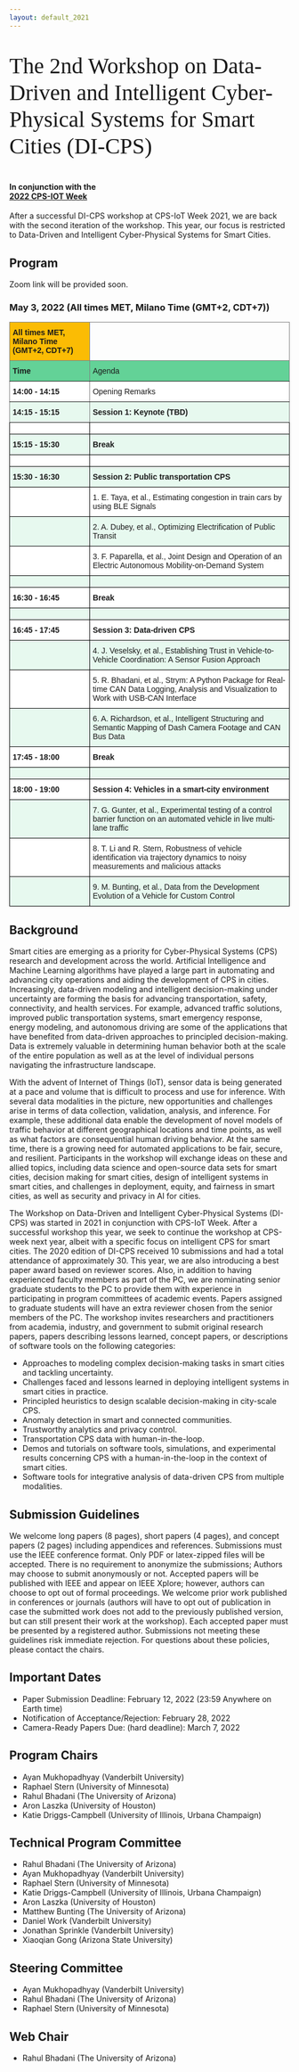 ```yaml
---
layout: default_2021
---
```


<!-- <br /> -->
<p style="font-family: Arvo, Monaco, serif;
  line-height:1.2;
	font-weight: normal;font-size: 40px;">The 2nd Workshop on Data-Driven and Intelligent Cyber-Physical Systems for Smart Cities (DI-CPS)</p>



<h4 style="margin-top: 0;"> <strong> In conjunction with the <br />  
<a href="https:/https://cpsiotweek.neslab.it/" target="_blank"> <strong> 2022 CPS-IOT Week </strong> </a> </strong> </h4>

<!--![](https://raw.githubusercontent.com/cpsiotdata/cpsiotdata.github.io/master/figs/vu.jpg)-->

After a successful DI-CPS workshop at CPS-IoT Week 2021, we are back with the second iteration of the workshop. This year, our focus is restricted to Data-Driven and Intelligent Cyber-Physical Systems for Smart Cities.

<!--h4 style="margin-top: 0;"> <strong> Paper submission link: <a href="https://easychair.org/conferences/?conf=dicps22" target="_blank"><strong>https://easychair.org/conferences/?conf=dicps22</strong></a> </strong> </h4-->

## Program

Zoom link will be provided soon.

### May 3, 2022 (All times MET, Milano Time (GMT+2, CDT+7))

<style type="text/css">
.tg  {border-collapse:collapse;border-spacing:0;}
.tg td{border-color:black;border-style:solid;border-width:1px;font-family:Arial, sans-serif;font-size:14px;
  overflow:hidden;padding:10px 5px;word-break:normal;}
.tg th{border-color:black;border-style:solid;border-width:1px;font-family:Arial, sans-serif;font-size:14px;
  font-weight:normal;overflow:hidden;padding:10px 5px;word-break:normal;}
.tg .tg-ixim{background-color:#E7F9EF;border-color:inherit;font-weight:bold;text-align:left;vertical-align:bottom}
.tg .tg-o5n3{background-color:#FFF;font-weight:bold;text-align:left;vertical-align:bottom}
.tg .tg-gd2f{background-color:#FFF;border-color:inherit;text-align:left;vertical-align:bottom}
.tg .tg-w297{background-color:#63D297;border-color:inherit;font-weight:bold;text-align:left;vertical-align:bottom}
.tg .tg-ldsd{background-color:#FBBC04;border-color:inherit;font-weight:bold;text-align:left;vertical-align:bottom}
.tg .tg-za14{border-color:inherit;text-align:left;vertical-align:bottom}
.tg .tg-ysqs{background-color:#63D297;border-color:inherit;text-align:left;vertical-align:bottom}
.tg .tg-bn54{background-color:#FFF;border-color:inherit;font-weight:bold;text-align:left;vertical-align:bottom}
.tg .tg-kcps{background-color:#FFF;text-align:left;vertical-align:bottom}
.tg .tg-0pxj{background-color:#E7F9EF;font-weight:bold;text-align:left;vertical-align:bottom}
.tg .tg-q2ns{background-color:#E7F9EF;text-align:left;vertical-align:bottom}
</style>
<table class="tg">
<thead>
  <tr>
    <th class="tg-ldsd"><span style="font-weight:bold;background-color:#FBBC04">All times MET, Milano Time (GMT+2, CDT+7)</span></th>
    <th class="tg-za14"></th>
  </tr>
</thead>
<tbody>
  <tr>
    <td class="tg-w297"><span style="font-weight:bold;background-color:#63D297">Time</span></td>
    <td class="tg-ysqs"><span style="background-color:#63D297">Agenda</span></td>
  </tr>
  <tr>
    <td class="tg-bn54"><span style="font-weight:bold;background-color:#FFF">14:00 - 14:15</span></td>
    <td class="tg-gd2f"><span style="background-color:#FFF">Opening Remarks</span></td>
  </tr>
  <tr>
    <td class="tg-ixim"><span style="font-weight:bold;background-color:#E7F9EF">14:15 - 15:15</span></td>
    <td class="tg-ixim"><span style="font-weight:bold;background-color:#E7F9EF">Session 1: Keynote (TBD)</span></td>
  </tr>
  <tr>
    <td class="tg-kcps"></td>
    <td class="tg-kcps"></td>
  </tr>
  <tr>
    <td class="tg-0pxj"><span style="font-weight:bold;background-color:#E7F9EF">15:15 - 15:30 </span></td>
    <td class="tg-0pxj"><span style="font-weight:bold;background-color:#E7F9EF">Break</span></td>
  </tr>
  <tr>
    <td class="tg-kcps"></td>
    <td class="tg-kcps"></td>
  </tr>
  <tr>
    <td class="tg-0pxj"><span style="font-weight:bold;background-color:#E7F9EF">15:30 - 16:30 </span></td>
    <td class="tg-0pxj"><span style="font-weight:bold;background-color:#E7F9EF">Session 2: Public transportation CPS</span></td>
  </tr>
  <tr>
    <td class="tg-kcps"></td>
    <td class="tg-kcps"><span style="font-weight:normal;background-color:#FFF">1. E. Taya, et al., Estimating congestion in train cars by using BLE Signals</span></td>
  </tr>
  <tr>
    <td class="tg-q2ns"></td>
    <td class="tg-q2ns"><span style="font-weight:normal;background-color:#E7F9EF">2. A. Dubey, et al., Optimizing Electrification of Public Transit</span></td>
  </tr>
  <tr>
    <td class="tg-kcps"></td>
    <td class="tg-kcps"><span style="background-color:#FFF">3. F. Paparella, et al., Joint Design and Operation of an Electric Autonomous Mobility-on-Demand System</span></td>
  </tr>
  <tr>
    <td class="tg-q2ns"></td>
    <td class="tg-q2ns"></td>
  </tr>
  <tr>
    <td class="tg-o5n3"><span style="font-weight:bold;background-color:#FFF">16:30 - 16:45</span></td>
    <td class="tg-o5n3"><span style="font-weight:bold;background-color:#FFF">Break</span></td>
  </tr>
  <tr>
    <td class="tg-q2ns"></td>
    <td class="tg-q2ns"></td>
  </tr>
  <tr>
    <td class="tg-o5n3"><span style="font-weight:bold;background-color:#FFF">16:45 - 17:45</span></td>
    <td class="tg-o5n3"><span style="font-weight:bold;background-color:#FFF">Session 3: Data-driven CPS</span></td>
  </tr>
  <tr>
    <td class="tg-q2ns"></td>
    <td class="tg-q2ns"><span style="font-weight:normal;background-color:#E7F9EF">4. J. Veselsky, et al., Establishing Trust in Vehicle-to-Vehicle Coordination: A Sensor Fusion Approach</span></td>
  </tr>
  <tr>
    <td class="tg-kcps"></td>
    <td class="tg-kcps"><span style="font-weight:normal;background-color:#FFF">5. R. Bhadani, et al., Strym: A Python Package for Real-time CAN Data Logging, Analysis and Visualization to Work with USB-CAN Interface</span></td>
  </tr>
  <tr>
    <td class="tg-q2ns"></td>
    <td class="tg-q2ns"><span style="font-weight:normal;background-color:#E7F9EF">6. A. Richardson, et al., Intelligent Structuring and Semantic Mapping of Dash Camera Footage and CAN Bus Data</span></td>
  </tr>
  <tr>
    <td class="tg-o5n3"><span style="font-weight:bold;background-color:#FFF">17:45 - 18:00</span></td>
    <td class="tg-o5n3"><span style="font-weight:bold;background-color:#FFF">Break</span></td>
  </tr>
  <tr>
    <td class="tg-q2ns"></td>
    <td class="tg-q2ns"></td>
  </tr>
  <tr>
    <td class="tg-o5n3"><span style="font-weight:bold;background-color:#FFF">18:00 - 19:00</span></td>
    <td class="tg-o5n3"><span style="font-weight:bold;background-color:#FFF">Session 4: Vehicles in a smart-city environment</span></td>
  </tr>
  <tr>
    <td class="tg-q2ns"></td>
    <td class="tg-q2ns"><span style="font-weight:normal;background-color:#E7F9EF">7. G. Gunter, et al., Experimental testing of a control barrier function on an automated vehicle in live multi-lane traffic</span></td>
  </tr>
  <tr>
    <td class="tg-kcps"></td>
    <td class="tg-kcps"><span style="font-weight:normal;background-color:#FFF">8. T. Li and R. Stern, Robustness of vehicle identification via trajectory dynamics to noisy measurements and malicious attacks</span></td>
  </tr>
  <tr>
    <td class="tg-q2ns"></td>
    <td class="tg-q2ns"><span style="background-color:#E7F9EF">9. M. Bunting, et al., Data from the Development Evolution of a Vehicle for Custom Control</span></td>
  </tr>
</tbody>
</table>

## Background

<p> 
Smart cities are emerging as a priority for Cyber-Physical Systems (CPS) research and development across the world. Artificial Intelligence and Machine Learning algorithms have played a large part in automating and advancing city operations and aiding the development of CPS in cities. Increasingly, data-driven modeling and intelligent decision-making under uncertainty are forming the basis for advancing transportation, safety, connectivity, and health services. For example, advanced traffic solutions, improved public transportation systems, smart emergency response, energy modeling, and autonomous driving are some of the applications that have benefited from data-driven approaches to principled decision-making. Data is extremely valuable in determining human behavior both at the scale of the entire population as well as at the level of individual persons navigating the infrastructure landscape.
</p>
<p>
With the advent of Internet of Things (IoT), sensor data is being generated at a pace and volume that is difficult to process and use for inference. With several data modalities in the picture, new opportunities and challenges arise in terms of data collection, validation, analysis, and inference. For example, these additional data enable the development of novel models of traffic behavior at different geographical locations and time points, as well as what factors are consequential human driving behavior. At the same time, there is a growing need for automated applications to be fair, secure, and resilient. Participants in the workshop will exchange ideas on these and allied topics, including data science and open-source data sets for smart cities, decision making for smart cities, design of intelligent systems in smart cities, and challenges in deployment, equity, and fairness in smart cities, as well as security and privacy in AI for cities.
</p>
<p>
The Workshop on Data-Driven and Intelligent Cyber-Physical Systems (DI-CPS) was started in 2021 in conjunction with CPS-IoT Week. After a successful workshop this year, we seek to continue the workshop at CPS-week next year, albeit with a specific focus on intelligent CPS for smart cities. The 2020 edition of DI-CPS received 10 submissions and had a total attendance of approximately 30. This year, we are also introducing a best paper award based on reviewer scores. Also, in addition to having experienced faculty members as part of the PC, we are nominating senior graduate students to the PC to provide them with experience in participating in program committees of academic events. Papers assigned to graduate students will have an extra reviewer chosen from the senior members of the PC. The workshop invites researchers and practitioners from academia, industry, and government to submit original research papers, papers describing lessons learned, concept papers, or descriptions of software tools on the following categories:
</p>

* Approaches to modeling complex decision-making tasks in smart cities and tackling uncertainty.
* Challenges faced and lessons learned in deploying intelligent systems in smart cities in practice.
* Principled heuristics to design scalable decision-making in city-scale CPS.
* Anomaly detection in smart and connected communities.
* Trustworthy analytics and privacy control.
* Transportation CPS data with human-in-the-loop.
* Demos and tutorials on software tools, simulations, and experimental results concerning CPS with a human-in-the-loop in the context of smart cities.
* Software tools for integrative analysis of data-driven CPS from multiple modalities.


## Submission Guidelines
We welcome long papers (8 pages), short papers (4 pages), and concept papers (2 pages) including appendices and references. Submissions must use the IEEE conference format. Only PDF or latex-zipped files will be accepted. There is no requirement to anonymize the submissions; Authors may choose to submit anonymously or not. Accepted papers will be published with IEEE and appear on IEEE Xplore; however, authors can choose to opt out of formal proceedings. We welcome prior work published in conferences or journals (authors will have to opt out of publication in case the submitted work does not add to the previously published version, but can still present their work at the workshop). Each accepted paper must be presented by a registered author. Submissions not meeting these guidelines risk immediate rejection. For questions about these policies, please contact the chairs.


## Important Dates
* Paper Submission Deadline: February 12, 2022 (23:59 Anywhere on Earth time)
* Notification of Acceptance/Rejection: February 28, 2022
* Camera-Ready Papers Due: (hard deadline): March 7, 2022


## Program Chairs
* Ayan Mukhopadhyay (Vanderbilt University)
* Raphael Stern (University of Minnesota)
* Rahul Bhadani (The University of Arizona)   
* Aron Laszka (University of Houston) 
* Katie Driggs-Campbell (University of Illinois, Urbana Champaign) 

## Technical Program Committee
* Rahul Bhadani (The University of Arizona)
* Ayan Mukhopadhyay (Vanderbilt University)  
* Raphael Stern (University of Minnesota) 
* Katie Driggs-Campbell (University of Illinois, Urbana Champaign) 
* Aron Laszka (University of Houston) 
* Matthew Bunting (The University of Arizona) 
* Daniel Work (Vanderbilt University) 
* Jonathan Sprinkle (Vanderbilt University) 
* Xiaoqian Gong (Arizona State University) 

## Steering Committee
* Ayan Mukhopadhyay (Vanderbilt University)
* Rahul Bhadani (The University of Arizona)
* Raphael Stern (University of Minnesota)

## Web Chair
* Rahul Bhadani (The University of Arizona)
